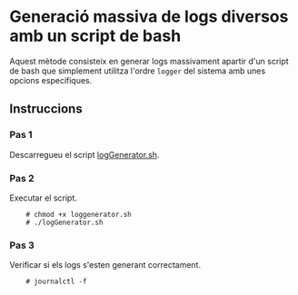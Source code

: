 # Generació massiva de logs diversos amb un script de bash  
Aquest mètode consisteix en generar logs massivament apartir d'un script de bash que simplement utilitza l'ordre `logger` del sistema amb unes opcions especifiques.  

## Instruccions  
### Pas 1  
Descarregueu el script [logGenerator.sh](logGenerator.sh).  

### Pas 2 
Executar el script.  

		# chmod +x loggenerator.sh  
		# ./logGenerator.sh  

### Pas 3 
Verificar si els logs s'esten generant correctament.  

		# journalctl -f
